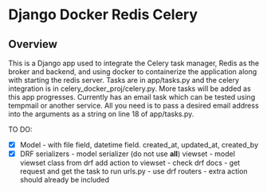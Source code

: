 # Django Docker Redis Celery

## Overview

This is a Django app used to integrate the Celery task manager, Redis as the broker and backend, and using docker to containerize the application along with starting the redis server. Tasks are in app/tasks.py and the celery integration is in celery_docker_proj/celery.py. More tasks will be added as this app progresses. Currently has an email task which can be tested using tempmail or another service. All you need is to pass a desired email address into the arguments as a string on line 18 of app/tasks.py.

TO DO:
- [X] Model - with file field, datetime field. created_at, updated_at, created_by
- [X] DRF
serializers - model serializer (do not use __all__)
viewset - model viewset class from drf 
add action to viewset - check drf docs - get request and get the task to run
urls.py - use drf routers - extra action should already be included
